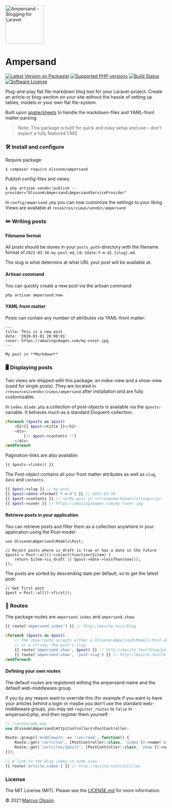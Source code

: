 <img src="https://user-images.githubusercontent.com/907114/113181484-20c9c600-9252-11eb-9e13-7c361f4f5134.png" width="120px" alt="Ampersand – Blogging for Laravel" />

# Ampersand

[![Latest Version on Packagist](https://img.shields.io/packagist/v/olssonm/ampersand.svg?style=flat-square)](https://packagist.org/packages/olssonm/ampersand)
[![Supported PHP-versions](https://img.shields.io/packagist/php-v/olssonm/ampersand?style=flat-square)](https://packagist.org/packages/olssonm/ampersand)
[![Build Status](https://img.shields.io/github/workflow/status/olssonm/ampersand/Run%20tests.svg?style=flat-square&label=tests)](https://github.com/olssonm/ampersand/actions?query=workflow%3A%22Run+tests%22)
[![Software License](https://img.shields.io/badge/license-MIT-brightgreen.svg?style=flat-square)](LICENSE.md)

Plug-and-play flat file markdown blog tool for your Laravel-project. Create an article or blog-section on your site without the hassle of setting up tables, models or your own flat file-system.

Built upon [spatie/sheets](https://github.com/spatie/sheets) to handle the markdown-files and YAML-front matter parsing.

>Note: This package is built for quick and easy setup and use – don't expect a fully featured CMS.

### 🛠 Install and configure

Require package:

```
$ composer require olssonm/ampersand
```

Publish config-files and views:

```
$ php artisan vendor:publish --provider="Olssonm\Ampersand\AmpersandServiceProvider"
```

In `config/ampersand.php` you can now customize the settings to your liking. Views are available at `resources/views/vendor/ampersand`

### ✏️ Writing posts

####  Filename format

All posts should be stores in your `posts_path`-directory with the filename format of `2021-03-30.my-post.md`, i.e. `{date:Y-m-d}.{slug}.md`.

The slug is what determins at what URL your post will be available at.

#### Artisan command

You can quickly create a new post via the artisan command:

```
php artisan ampersand:new
```

#### YAML front matter

Posts can contain any number of attributes via YAML-front matter:

```
---
title: This is a new post
date: '2020-01-01 20:00:01'
cover: https://amazingimages.com/my-cover.jpg
---

My post in **Markdown**
```

### 🖥 Displaying posts

Two views are shipped with this package; an index-view and a show-view (used for single posts). They are located in `/resources/vendor/views/ampersand` after installation and are fully customizable.

In `index.blade.php` a collection of post-objects is available via the `$posts`-variable. It behaves much as a standard Eloquent-collection.

``` php
@foreach ($posts as $post)
    <h2>{{ $post->title }}</h2>
    <div>
        {!! $post->contents !!}
    </div>
@endforeach
```

Pagination-links are also available:

```
{{ $posts->links() }}
```

The Post-object contains all your front matter attributes as well as `slug`, `date` and `contents`.

``` php
{{ $post->slug }} // my-post
{{ $post->date->format('Y-m-d') }} // 2021-03-30
{{ $post->contents }} // <p>My post in <strong>markdown</strong></p>
{{ $post->cover }} // https://amazingimages.com/my-cover.jpg
```

#### Retrieve posts in your application

You can retrieve posts and filter them as a collection anywhere in your application using the Post-model:

```
use Olssonm\Ampersand\Models\Post;

// Reject posts where is_draft is true or has a date in the future
$posts = Post::all()->reject(function($item) {
    return $item->is_draft || $post->date->lessThan(now());
});
```

The posts are sorted by descending date per default, so to get the latest post:

```
// Get first post
$post = Post::all()->first();
```

### 🚦 Routes

The package routes are `ampersand.index` and `ampersand.show`:

```php
{{ route('ampersand.index') }} // http://mysite.test/blog

@foreach ($posts as $post)
    // The show-route accepts either a Olssonm\Ampersand\Models\Post-object
    // or a string; the post's slug
    {{ route('ampersand.show', $post) }} // http://mysite.test/blog/post-slug
    {{ route('ampersand.show', 'post-slug') }} // http://mysite.test/blog/post-slug
@endforeach
```

#### Defining your own routes

The default routes are registered withing the ampersand-name and the default web-middleware group.

If you by any reason want to override this (for example if you want to have your articles behind a login or maybe you don't use the standard web-middleware group), you may set `register_routes` to `false` in ampersand.php, and then register them yourself:

``` php
// /routes/web.php
use Olssonm\Ampersand\Http\Controllers\PostController;

Route::group(['middleware' => 'can:read', function() {
    Route::get('/articles', [PostController::class, 'index'])->name('article.index');
    Route::get('/articles/{post}', [PostController::class, 'show'])->name('article.show');
}]);

// A link to the blog index in some view
{{ route('article.index') }} // http://mysite.test/articles
```

### License

The MIT License (MIT). Please see the [LICENSE.md](LICENSE.md) for more information.

© 2021 [Marcus Olsson](https://marcusolsson.me).
